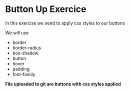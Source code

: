 <h1>Button Up Exercice</h1>
<p>In this exercise we need to apply css styles to our buttons</p>
<p>We will use</p>
<ul>
<li>border</li>
<li>border-radius</li>
<li>box-shadow</li>
<li>button</li>
<li>hover</li>
<li>padding</li>
<li>font-family</li>

</ul>
<p><strong>File uploaded to git are buttons with css styles applied</strong></p>